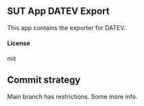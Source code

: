 ## SUT App DATEV Export

This app contains the exporter for DATEV.

#### License

mit

## Commit strategy
Main branch has restrictions. Some more info.